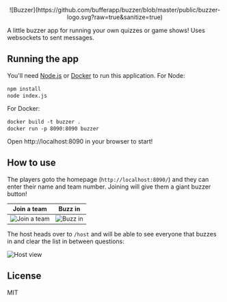 <p align="center">
![Buzzer](https://github.com/bufferapp/buzzer/blob/master/public/buzzer-logo.svg?raw=true&sanitize=true)
</p>

A little buzzer app for running your own quizzes or game shows! Uses websockets to sent messages.

## Running the app

You'll need [Node.js](https://nodejs.org) or [Docker](https://www.docker.com/) to run this
application. For Node:

```
npm install
node index.js
```

For Docker:

```
docker build -t buzzer .
docker run -p 8090:8090 buzzer
```

Open http://localhost:8090 in your browser to start!

## How to use

The players goto the homepage (`http://localhost:8090/`) and they can enter their name and team
number. Joining will give them a giant buzzer button!

Join a team                | Buzz in
:-------------------------:|:-------------------------:
<img width="250px" src="https://github.com/bufferapp/buzzer/blob/master/screenshots/player-join-v3.png?raw=true" alt="Join a team"/> | <img width="250px" src="https://github.com/bufferapp/buzzer/blob/master/screenshots/player-buzzer-v3.png?raw=true" alt="Buzz in"/>


The host heads over to `/host` and will be able to see everyone that buzzes in and clear the list
in between questions:

<img width="250px" src="https://github.com/bufferapp/buzzer/blob/master/screenshots/host-v3.png?raw=true" alt="Host view"/>

## License

MIT
